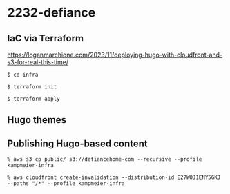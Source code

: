 # 2232-defiance

## IaC via Terraform

https://loganmarchione.com/2023/11/deploying-hugo-with-cloudfront-and-s3-for-real-this-time/

```
$ cd infra

$ terraform init

$ terraform apply
```

## Hugo themes


## Publishing Hugo-based content

```
% aws s3 cp public/ s3://defiancehome-com --recursive --profile kampmeier-infra

% aws cloudfront create-invalidation --distribution-id E27WOJ1ENY5GKJ --paths "/*" --profile kampmeier-infra

```